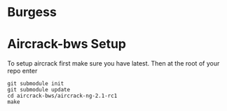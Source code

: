 # Burgess

# Aircrack-bws Setup
To setup aircrack first make sure you have latest. Then at the root of your repo enter 
```
git submodule init
git submodule update
cd aircrack-bws/aircrack-ng-2.1-rc1
make
```
